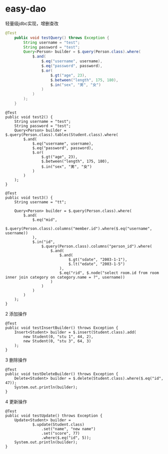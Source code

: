 # easy-dao
轻量级jdbc实现，增删查改

```java
@Test
    public void testQuery() throws Exception {
        String username = "test";
        String password = "test";
        Query<Person> builder = $.query(Person.class).where( 
            $.and(
                $.eq("username", username), 
                $.eq("password", password),
                $.or(
                    $.gt("age", 23),
                    $.between("length", 175, 180),
                    $.in("sex", "男", "女")
                )
            )
        );
    }
```
    
    @Test
    public void test2() {
        String username = "test";
        String password = "test";
        Query<Person> builder = $.query(Person.class).tables(Student.class).where( 
            $.and(
                $.eq("username", username), 
                $.eq("password", password),
                $.or(
                    $.gt("age", 23),
                    $.between("length", 175, 180),
                    $.in("sex", "男", "女")
                )
            )
        );
    }
    
    @Test
    public void test3() {
        String username = "tt";
        
        Query<Person> builder = $.query(Person.class).where(
            $.and(
                $.eq("mid", 
                    $.query(Person.class).columns("member.id").where($.eq("username", username))
                ),
                $.in("id", 
                    $.query(Person.class).columns("person_id").where(
                        $.and(
                            $.and(
                                $.gt("sdate", "2003-1-1"),
                                $.lt("edate", "2003-1-5")
                            ),
                            $.eq("rid", $.node("select room.id from room inner join category on category.name = ?", username))
                        )
                    )
                )
            )
        );
    }
2 添加操作 

    @Test
    public void testInsertBuilder() throws Exception {
        Insert<Student> builder = $.insert(Student.class).add(
            new Student(0, "stu 1", 44, 2),
            new Student(0, "stu 3", 64, 3)
        );
    }
3 删除操作

    @Test
    public void testDeleteBuilder() throws Exception {
        Delete<Student> builder = $.delete(Student.class).where($.eq("id", 47));
        System.out.println(builder);
    }
4 更新操作

    @Test
    public void testUpdate() throws Exception {
        Update<Student> builder = 
                $.update(Student.class)
                    .set("name", "new name")
                    .set("score", 77)
                    .where($.eq("id", 5));
        System.out.println(builder);
    }


